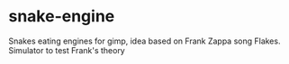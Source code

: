 # snake-engine
Snakes eating engines for gimp, idea based on Frank Zappa song Flakes. Simulator to test Frank's theory
